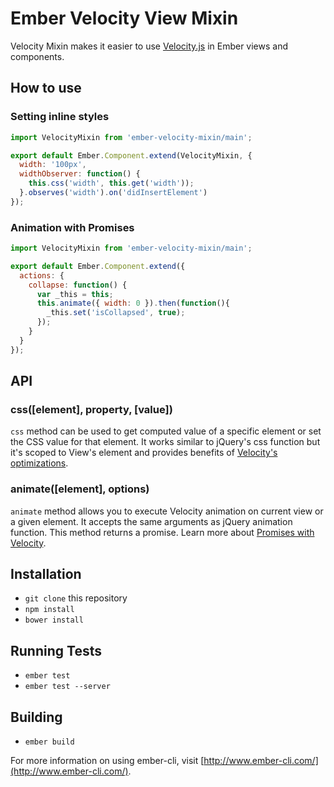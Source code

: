# Ember Velocity View Mixin

Velocity Mixin makes it easier to use [Velocity.js](http://julian.com/research/velocity/) in Ember views and components.

## How to use

### Setting inline styles

```javascript
import VelocityMixin from 'ember-velocity-mixin/main';

export default Ember.Component.extend(VelocityMixin, {
  width: '100px',
  widthObserver: function() {
    this.css('width', this.get('width'));
  }.observes('width').on('didInsertElement')
});

```

### Animation with Promises

```javascript
import VelocityMixin from 'ember-velocity-mixin/main';

export default Ember.Component.extend({
  actions: {
    collapse: function() {
      var _this = this;
      this.animate({ width: 0 }).then(function(){
        _this.set('isCollapsed', true);
      });
    }
  }
});
```

## API

### css([element], property, [value])

```css``` method can be used to get computed value of a specific element or set the CSS value for that element. It works
similar to jQuery's css function but it's scoped to View's element and provides benefits of [Velocity's optimizations](https://github.com/julianshapiro/velocity/blob/master/velocity.js#L1587).

### animate([element], options)

```animate``` method allows you to execute Velocity animation on current view or a given element. It accepts the same arguments as jQuery animation function. 
This method returns a promise. Learn more about [Promises with Velocity](http://julian.com/research/velocity/#promises). 

## Installation

* `git clone` this repository
* `npm install`
* `bower install`

## Running Tests

* `ember test`
* `ember test --server`

## Building

* `ember build`

For more information on using ember-cli, visit [http://www.ember-cli.com/](http://www.ember-cli.com/).
